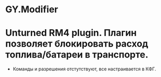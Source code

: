 # GY.Modifier

# Unturned RM4 plugin. Плагин позволяет блокировать расход топлива/батареи в транспорте.

* Команды и разрешения отстутствуют, все настраивается в КФГ.
